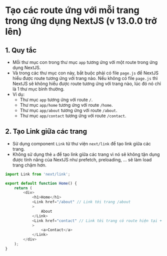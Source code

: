 # Tạo các route ứng với mỗi trang trong ứng dụng NextJS (v 13.0.0 trở lên)

## 1. Quy tắc
- Mỗi thư mục con trong thư mục `app` tương ứng với một route trong ứng dụng NextJS.
- Và trong các thư mục con này, bắt buộc phải có file `page.js` để NextJS hiểu được route tương ứng với trang nào. Nếu không có file `page.js` thì NextJS sẽ không hiểu được route tương ứng với trang nào, lúc đó nó chỉ là 1 thư mục bình thường.
- Ví dụ: 
    + Thư mục `app` tương ứng với route `/`.
    + Thư mục `app/home` tương ứng với route `/home`.
    + Thư mục `app/about` tương ứng với route `/about`.
    + Thư mục `app/contact` tương ứng với route `/contact`.

## 2. Tạo Link giữa các trang
- Sử dụng component `Link` từ thư viện `next/link` để tạo link giữa các trang.
- Không sử dụng thẻ `a` để tạo link giữa các trang vì nó sẽ không tận dụng được tính năng của NextJS như prefetch, preloading, ... sẽ làm load trang chậm hơn.

```js
import Link from 'next/link';

export default function Home() {
    return (
        <div>
            <h1>Home</h1>
            <Link href="/about" // Link tới trang /about
            >
                About 
            </Link>
            <Link href="contact" // Link tới trang có route hiện tại + /contact
            >
                <a>Contact</a>
            </Link>
        </div>
    );
}
```

